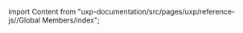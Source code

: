 
import Content from "uxp-documentation/src/pages/uxp/reference-js//Global Members/index";

<Content query="product=photoshop"/>
